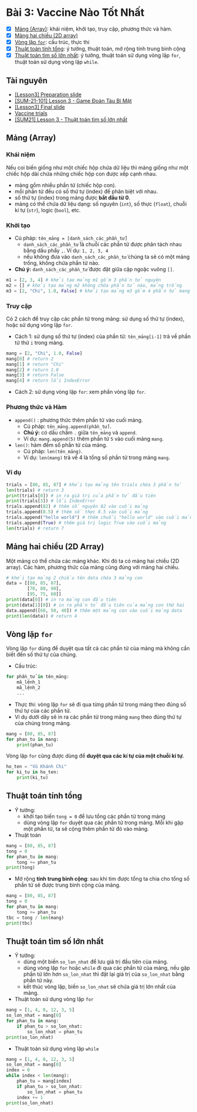 # Bài 3: Vaccine Nào Tốt Nhất

- [x] [Mảng (Array)](#m%E1%BA%A3ng-array): khái niệm, khởi tạo, truy cập, phương thức và hàm.
- [x] [Mảng hai chiều (2D array)](#m%E1%BA%A3ng-hai-chi%E1%BB%81u-2d-array)
- [x] [Vòng lặp `for`](#v%C3%B2ng-l%E1%BA%B7p-for): cấu trúc, thực thi
- [x] [Thuật toán tính tổng](#thu%E1%BA%ADt-to%C3%A1n-t%C3%ADnh-t%E1%BB%95ng): ý tưởng, thuật toán, mở rộng tính trung bình cộng
- [x] [Thuật toán tìm số lớn nhất](#thu%E1%BA%ADt-to%C3%A1n-t%C3%ACm-s%E1%BB%91-l%E1%BB%9Bn-nh%E1%BA%A5t): ý tưởng, thuật toán sử dụng vòng lặp `for`, thuật toán sử dụng vòng lặp `while`.

## Tài nguyên

- [[Lesson3] Preparation slide](https://docs.google.com/presentation/d/e/2PACX-1vRiCUOJUjtOD7u3mqnoHG9pLjbwb7cs6UDoE-Xcz-9T6EhHg8zeSO0HhLYzFWaiWOf2u4gwBM-siF42/embed?start=false&loop=false&delayms=3000&slide=id.ge0eb9e71c2_0_1680)
- [[SUM-21-101] Lesson 3 - Game Đoàn Tàu Bí Mật](https://scratch.mit.edu/projects/550932789)
- [[Lesson3] Final slide](https://docs.google.com/presentation/d/e/2PACX-1vSrd1jFf0Kwjp7EFosMN7jRH8cuW-NfWnJJkKYUG6IUrgKlGQnPvy-6CnMYBSOvxBettbbwIUuYyTgo/embed?start=false&loop=false&delayms=3000&slide=id.ge0eb9e71c2_0_1680)
- [Vaccine trials](https://docs.google.com/spreadsheets/d/1R_Z72Lx45UyqqTVvv1IdcJXeFin4HHJ0R9rZkjErozA/edit?usp=sharing)
- [[SUM21] Lesson 3 - Thuật toán tìm số lớn nhất](https://scratch.mit.edu/projects/551839991/)

## Mảng (Array)

### Khái niệm

Nếu coi biến giống như một chiếc hộp chứa dữ liệu thì mảng giống như một chiếc hộp dài chứa những chiếc hộp con được xếp cạnh nhau.
- mảng gồm nhiều phần tử (chiếc hộp con).
- mỗi phần tử đều có số thứ tự (index) để phân biệt với nhau.
- số thứ tự (index) trong mảng được **bắt đầu từ 0**.
- mảng có thể chứa dữ liệu dạng: số nguyên (`int`), số thực (`float`), chuỗi kí tự (`str`), logic (`bool`), etc.

### Khởi tạo

- Cú pháp: `tên_mảng = [danh_sách_các_phần_tử]`
	- `danh_sách_các_phần_tử` là chuỗi các phần tử được phân tách nhau bằng dấu phẩy `,`. Ví dụ: `1, 2, 3, 4`
	- nếu không đưa vào `danh_sách_các_phần_tử` chúng ta sẽ có một mảng trống, không chứa phần tử nào.
- **Chú ý:** `danh_sách_các_phần_tử` được đặt giữa cặp ngoặc vuông `[]`.

```Python
m1 = [2, 3, 4] # khởi tạo mảng m1 gồm 3 phần tử nguyên
m2 = [] # khởi tạo mảng m2 không chứa phần tử nào, mảng trống
m3 = [2, "Chi", 1.0, False] # khởi tạo mảng m3 gồm 4 phần tử mang các kiểu dữ liệu khác nhau
```

### Truy cập

Có 2 cách để truy cập các phần tử trong mảng: sử dụng số thứ tự (index), hoặc sử dụng vòng lặp `for`.

- Cách 1: sử dụng số thứ tự (index) của phần tử: `tên_mảng[i-1]` trả về phần tử thứ `i` trong mảng.
```Python
mang = [2, "Chi", 1.0, False]
mang[0] # return 2
mang[1] # return "Chi"
mang[2] # return 1.0
mang[3] # return False
mang[4] # return lỗi IndexError
```
- Cách 2: sử dụng vòng lặp `for`: xem phần vòng lặp `for`.

### Phương thức và Hàm

- `append()` : phương thức thêm phần tử vào cuối mảng.
	- Cú pháp:  `tên_mảng.append(phần_tử)`. 
	- **Chú ý:** có dấu chấm `.` giữa `tên_mảng` và `append`.
	- Ví dụ: `mang.append(5)` thêm phần tử `5` vào cuối mảng `mang`.
- `len()`: hàm đếm số phần tử của mảng.
	- Cú pháp: `len(tên_mảng)`.
	- Ví dụ: `len(mang)` trả về 4 là tổng số phần tử trong mảng `mang`.

### Ví dụ
```Python
trials = [80, 85, 87] # khởi tạo mảng tên trials chứa 3 phần tử
len(trials) # return 3
print(trials[0]) # in ra giá trị của phần tử đầu tiên
print(trials[3]) # lỗi IndexError
trials.append(82) # thêm số nguyên 82 vào cuối mảng
trials.append(8.5) # thêm số thực 8.5 vào cuối mảng
trials.append("hello world") # thêm chuỗi "hello world" vào cuối mảng
trials.append(True) # thêm giá trị logic True vào cuối mảng
len(trials) # return 7
```

## Mảng hai chiều (2D Array)

Một mảng có thể chứa các mảng khác. Khi đó ta có mảng hai chiều (2D array). Các hàm, phương thức của mảng cũng đúng với mảng hai chiều.

```Python
# khởi tạo mảng 2 chiều tên data chứa 3 mảng con
data = [[80, 85, 87],
        [70, 80, 90],
        [95, 75, 60]]
print(data[0]) # in ra mảng con đầu tiên
print(data[1][0]) # in ra phần tử đầu tiên của mảng con thứ hai
data.append([60, 50, 40]) # thêm một mảng con vào cuối mảng data
print(len(data)) # return 4
```

## Vòng lặp `for`

Vòng lặp `for` dùng để duyệt qua tất cả các phần tử của mảng mà không cần biết đến số thứ tự của chúng.
- Cấu trúc:
```Python
for phần_tử in tên_mảng:
	mã_lệnh_1
	mã_lệnh_2
	...
```
- Thực thi: vòng lặp `for` sẽ đi qua từng phần tử trong mảng theo đúng số thứ tự của các phần tử.
- Ví dụ dưới dây sẽ in ra các phần tử trong mảng `mang` theo đúng thứ tự của chúng trong mảng.
```Python
mang = [80, 85, 87]
for phan_tu in mang:
	print(phan_tu)
```

Vòng lặp `for` cũng được dùng để **duyệt qua các kí tự của một chuỗi kí tự**.
```Python
ho_ten = "Vũ Khánh Chi"
for ki_tu in ho_ten:
	print(ki_tu)
```

## Thuật toán tính tổng

- Ý tưởng:
	- khởi tạo biến `tong = 0` để lưu tổng các phần tử trong mảng
	- dùng vòng lặp `for` duyệt qua các phần tử trong mảng. Mỗi khi gặp một phần tử, ta sẽ cộng thêm phần tử đó vào mảng.
- Thuật toán
```Python
mang = [80, 85, 87]
tong = 0
for phan_tu in mang:
	tong += phan_tu
print(tong)
```
- Mở rộng **tính trung bình cộng**: sau khi tìm được tổng ta chia cho tổng số phần tử sẽ được trung bình cộng của mảng.
```Python
mang = [80, 85, 87]
tong = 0
for phan_tu in mang:
	tong += phan_tu
tbc = tong / len(mang)
print(tbc)
```

## Thuật toán tìm số lớn nhất

- Ý tưởng:
	- dùng một biến `so_lon_nhat` để lưu giá trị đầu tiên của mảng.
	- dùng vòng lặp `for` hoặc `while` đi qua các phần tử của mảng, nếu gặp phần tử lớn hơn `so_lon_nhat` thì đặt lại giá trị của `so_lon_nhat` bằng phần tử này.
	- kết thúc vòng lặp, biến `so_lon_nhat` sẽ chứa giá trị lớn nhất của mảng.
- Thuật toán sử dụng vòng lặp `for`
```Python
mang = [1, 4, 8, 12, 3, 5]
so_lon_nhat = mang[0]
for phan_tu in mang:
	if phan_tu > so_lon_nhat:
		so_lon_nhat = phan_tu
print(so_lon_nhat)
```
- Thuật toán sử dụng vòng lặp `while`
```Python
mang = [1, 4, 8, 12, 3, 5]
so_lon_nhat = mang[0]
index = 0
while index < len(mang):
	phan_tu = mang[index]
	if phan_tu > so_lon_nhat:
		so_lon_nhat = phan_tu
	index += 1
print(so_lon_nhat)
```
